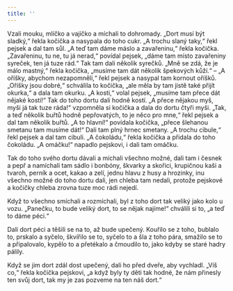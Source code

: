 ```yaml
---
title: ''
---
```


Vzali mouku, mlíčko a vajíčko a míchali to dohromady. „Dort musí být sladký,“ řekla kočička a nasypala do toho cukr. „A trochu slaný taky,“ řekl pejsek a dal tam sůl. „A teď tam dáme máslo a zavařeninu,“ řekla kočička. „Zavařeninu, tu ne, tu já nerad,“ povídal pejsek, „dáme tam místo zavařeniny syreček, ten já tuze rád.“ Tak tam dali několik syrečků. „Mně se zdá, že je málo mastný,“ řekla kočička, „musíme tam dát několik špekových kůží.“ – „A oříšky, abychom nezapomněli,“ řekl pejsek a nasypal tam kornout oříšků. „Oříšky jsou dobré,“ schválila to kočička, „ale měla by tam jistě také přijít okurka,“ a dala tam okurku. „A kosti,“ volal pejsek, „musíme tam přece dát nějaké kosti!“ Tak do toho dortu dali hodně kostí. „A přece nějakou myš, myši já tak tuze ráda!“ vzpomněla si kočička a dala do dortu čtyři myši. „Tak, a teď několik buřtů hodně pepřovatých, to je něco pro mne,“ řekl pejsek a dal tam několik buřtů. „A to hlavní!“ povídala kočička, „přece šlehanou smetanu tam musíme dát!“ Dali tam plný hrnec smetany. „A trochu cibule,“ řekl pejsek a dal tam cibuli. „A čokoládu,“ řekla kočička a přidala do toho čokoládu. „A omáčku!“ napadlo pejskovi, i dali tam omáčku.

Tak do toho svého dortu dávali a míchali všechno možné, dali tam i česnek a pepř a namíchali tam sádlo i bonbóny, škvarky a skořici, krupičnou kaši a tvaroh, perník a ocet, kakao a zelí, jednu hlavu z husy a hrozinky, inu všechno možné do toho dortu dali, jen chleba tam nedali, protože pejskové a kočičky chleba zrovna tuze moc rádi nejedí.

Když to všechno smíchali a rozmíchali, byl z toho dort tak veliký jako kolo u vozu. „Panečku, to bude veliký dort, to se nějak najíme!“ chválili si to, „a teď to dáme péci.“

Dali dort péci a těšili se na to, až bude upečený. Kouřilo se z toho, bublalo to, prskalo a syčelo, škvířilo se to, syčelo to a šla z toho pára, smažilo se to a připalovalo, kypělo to a přetékalo a čmoudilo to, jako kdyby se staré hadry pálily.

Když se jim dort zdál dost upečený, dali ho před dveře, aby vychladl. „Víš co,“ řekla kočička pejskovi, „a když byly ty děti tak hodné, že nám přinesly ten svůj dort, tak my je zas pozveme na ten náš dort.“
